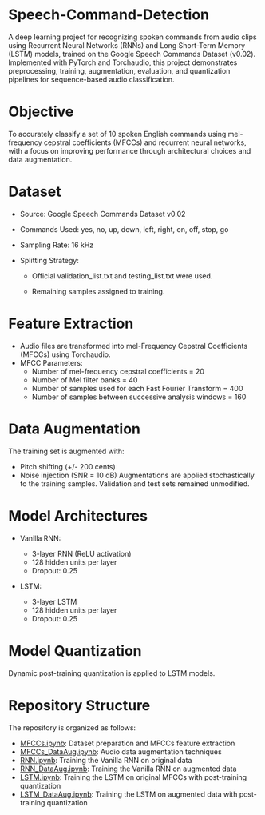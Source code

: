 # Speech-Command-Detection
A deep learning project for recognizing spoken commands from audio clips using Recurrent Neural Networks (RNNs) and Long Short-Term Memory (LSTM) models, trained on the Google Speech Commands Dataset (v0.02). Implemented with PyTorch and Torchaudio, this project demonstrates preprocessing, training, augmentation, evaluation, and quantization pipelines for sequence-based audio classification.  
# Objective  
To accurately classify a set of 10 spoken English commands using mel-frequency cepstral coefficients (MFCCs) and recurrent neural networks, with a focus on improving performance through architectural choices and data augmentation.  
# Dataset  
- Source: Google Speech Commands Dataset v0.02

- Commands Used: yes, no, up, down, left, right, on, off, stop, go

- Sampling Rate: 16 kHz

- Splitting Strategy:

  - Official validation_list.txt and testing_list.txt were used.

  - Remaining samples assigned to training.
# Feature Extraction
- Audio files are transformed into mel-Frequency Cepstral Coefficients (MFCCs) using Torchaudio.
- MFCC Parameters:
  - Number of mel-frequency cepstral coefficients = 20
  -  Number of Mel filter banks = 40
  -  Number of samples used for each Fast Fourier Transform = 400
  -  Number of samples between successive analysis windows = 160
# Data Augmentation
 The training set is augmented with:
 - Pitch shifting (+/- 200 cents)
 - Noise injection (SNR = 10 dB)
Augmentations are applied stochastically to the training samples. Validation and test sets remained unmodified.

# Model Architectures
- Vanilla RNN:
  - 3-layer RNN (ReLU activation)
  - 128 hidden units per layer
  - Dropout: 0.25

- LSTM:
  - 3-layer LSTM
  - 128 hidden units per layer
  - Dropout: 0.25

# Model Quantization
Dynamic post-training quantization is applied to LSTM models.

# Repository Structure
The repository is organized as follows:
- [MFCCs.ipynb](https://github.com/AliSafaeii/Speech-Command-Detection/blob/main/MFCCs.ipynb): Dataset preparation and MFCCs feature extraction
- [MFCCs_DataAug.ipynb](https://github.com/AliSafaeii/Speech-Command-Detection/blob/main/MFCCs_DataAug.ipynb):  Audio data augmentation techniques
- [RNN.ipynb](https://github.com/AliSafaeii/Speech-Command-Detection/blob/main/RNN.ipynb): Training the Vanilla RNN on original data
- [RNN_DataAug.ipynb](https://github.com/AliSafaeii/Speech-Command-Detection/blob/main/RNN_DataAug.ipynb): Training the Vanilla RNN on augmented data
- [LSTM.ipynb](https://github.com/AliSafaeii/Speech-Command-Detection/blob/main/LSTM.ipynb): Training the LSTM on original MFCCs with post-training quantization
- [LSTM_DataAug.ipynb](https://github.com/AliSafaeii/Speech-Command-Detection/blob/main/LSTM_DataAug.ipynb): Training the LSTM on augmented data with post-training quantization 


